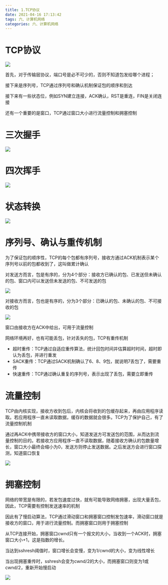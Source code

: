 ```yaml
---
title: 1.TCP协议
date: 2021-04-16 17:13:42
tags: 六、计算机网络
categories: 六、计算机网络
---
```


# TCP协议

![](https://icefirecgrbza.github.io/img/network/tcp_protocol.jpeg)

首先，对于传输层协议，端口号是必不可少的，否则不知道包发给哪个进程；

接下来是序列号，TCP通过序列号和确认机制保证包的顺序和到达

接下来有一些状态位，例如SYN建立连接，ACK确认，RST是重连，FIN是关闭连接

还有一个重要的是窗口，TCP通过窗口大小进行流量控制和拥塞控制

# 三次握手

![](https://icefirecgrbza.github.io/img/network/tcp_syn.jpeg)

# 四次挥手

![](https://icefirecgrbza.github.io/img/network/tcp_close.jpeg)

# 状态转换

![](https://icefirecgrbza.github.io/img/network/tcp_status.jpeg)

# 序列号、确认与重传机制

为了保证包的顺序性，TCP的每个包都有序列号，接收方通过ACK机制表示某个序列号以前的包都收到了，这叫做累计确认

对发送方而言，包是有序的，分为4个部分：接收方已确认的包、已发送但未确认的包、窗口内可以发送但未发送的包、不可发送的包

![](https://icefirecgrbza.github.io/img/network/tcp_send_window.jpeg)

对接收方而言，包也是有序的，分为3个部分：已确认的包、未确认的包、不可接收的包

![](https://icefirecgrbza.github.io/img/network/tcp_recv_window.jpeg)

窗口由接收方在ACK中给出，可用于流量控制

网络环境再好，也有可能丢包，针对丢失的包，TCP有重传机制

+ 超时重传：TCP通过自适应重传算法，统计回包时间并估算超时时间，超时即认为丢包，并进行重发
+ SACK重传：TCP通过SACK机制确认了6、8、9包，就说明7丢包了，需要重传
+ 快速重传：TCP通过确认重复的序列号，表示出现了丢包，需要立即重传


# 流量控制

TCP由内核实现，接收方收到包后，内核会将收到的包缓存起来，再由应用程序读取。若应用程序一直未读取数据，缓存的数据就会很多。TCP为了保护自己，有了流量控制机制

通过再ACK中携带接收方的窗口大小，知道发送方可发送包的范围，从而达到流量控制的目的。若接收方应用程序一直不读取数据，随着接收方确认的包数量增长，窗口大小最终会缩小为0，发送方则停止发送数据。之后发送方会进行窗口探测，知道窗口恢复

![](https://icefirecgrbza.github.io/img/network/tcp_flow_control.jpeg)

# 拥塞控制

网络的带宽是有限的，若发包速度过快，就有可能导致网络拥塞，出现大量丢包，因此，TCP需要有控制发送速率的机制

因此有了慢启动算法，TCP通过滑动窗口和拥塞窗口控制发包速率，滑动窗口就是接收方的窗口，用于进行流量控制。而拥塞窗口则用于拥塞控制

从TCP连接开始，拥塞窗口cwnd只有一个报文的大小，当收到一个ACK时，拥塞窗口大小+1，这是指数的增长。

当达到sshresh阈值时，窗口增长会变慢，变为1/cwnd的大小，变为线性增长

当出现拥塞重传时，sshresh会变为cwnd/2的大小，而拥塞窗口则变为1或cwnd/2，重新开始慢启动

![](https://icefirecgrbza.github.io/img/network/tcp_slow_launch.jpeg)